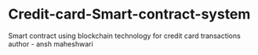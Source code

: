 # Credit-card-Smart-contract-system
Smart contract using blockchain technology for credit card transactions 
<br>
author - ansh maheshwari
